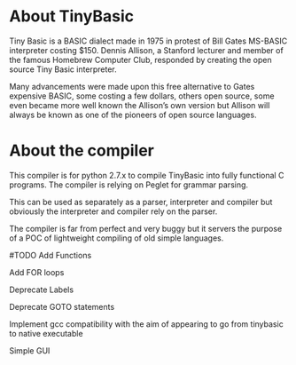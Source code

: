 # About TinyBasic
Tiny Basic is a BASIC dialect made in 1975 in protest of Bill Gates MS-BASIC interpreter costing $150. Dennis Allison, a Stanford lecturer and member of the famous Homebrew Computer Club, responded by creating the open source Tiny Basic interpreter. 

Many advancements were made upon this free alternative to Gates expensive BASIC, some costing a few dollars, others open source, some even became more well known the Allison’s own version but Allison will always be known as one of the pioneers of open source languages.

# About the compiler
This compiler is for python 2.7.x to compile TinyBasic into fully functional C programs. The compiler is relying on Peglet for grammar parsing.

This can be used as separately as a parser, interpreter and compiler but obviously the interpreter and compiler rely on the parser. 

The compiler is far from perfect and very buggy but it servers the purpose of a POC of lightweight compiling of old simple languages.

#TODO
Add Functions 

Add FOR loops

Deprecate Labels 

Deprecate GOTO statements

Implement gcc compatibility with the aim of appearing to go from tinybasic to native executable

Simple GUI

